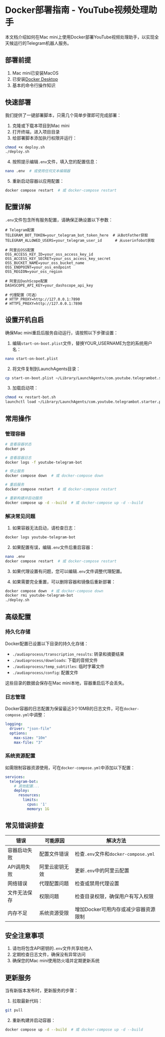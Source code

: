 # Docker部署指南 - YouTube视频处理助手

本文档介绍如何在Mac mini上使用Docker部署YouTube视频处理助手，以实现全天候运行的Telegram机器人服务。

## 部署前提

1. Mac mini已安装MacOS
2. 已安装[Docker Desktop](https://www.docker.com/products/docker-desktop/)
3. 基本的命令行操作知识

## 快速部署

我们提供了一键部署脚本，只需几个简单步骤即可完成部署：

1. 克隆或下载本项目到Mac mini
2. 打开终端，进入项目目录
3. 给部署脚本添加执行权限并运行：

```bash
chmod +x deploy.sh
./deploy.sh
```

4. 按照提示编辑`.env`文件，填入您的配置信息：

```bash
nano .env  # 或使用任何文本编辑器
```

5. 重新启动容器以应用配置：

```bash
docker compose restart  # 或 docker-compose restart
```

## 配置详解

`.env`文件包含所有服务配置，请确保正确设置以下参数：

```
# Telegram配置
TELEGRAM_BOT_TOKEN=your_telegram_bot_token_here  # 从BotFather获取
TELEGRAM_ALLOWED_USERS=your_telegram_user_id      # 从userinfobot获取

# 阿里云OSS配置
OSS_ACCESS_KEY_ID=your_oss_access_key_id
OSS_ACCESS_KEY_SECRET=your_oss_access_key_secret
OSS_BUCKET_NAME=your_oss_bucket_name
OSS_ENDPOINT=your_oss_endpoint
OSS_REGION=your_oss_region

# 阿里云DashScope配置
DASHSCOPE_API_KEY=your_dashscope_api_key

# 代理配置（可选）
# HTTP_PROXY=http://127.0.0.1:7890
# HTTPS_PROXY=http://127.0.0.1:7890
```

## 设置开机自启

确保Mac mini重启后服务自动运行，请按照以下步骤设置：

1. 编辑`start-on-boot.plist`文件，替换YOUR_USERNAME为您的系统用户名：

```bash
nano start-on-boot.plist
```

2. 将文件复制到LaunchAgents目录：

```bash
cp start-on-boot.plist ~/Library/LaunchAgents/com.youtube.telegrambot.starter.plist
```

3. 加载启动项：

```bash
chmod +x restart-bot.sh
launchctl load ~/Library/LaunchAgents/com.youtube.telegrambot.starter.plist
```

## 常用操作

### 管理容器

```bash
# 查看容器状态
docker ps

# 查看容器日志
docker logs -f youtube-telegram-bot

# 停止服务
docker compose down  # 或 docker-compose down

# 重启服务
docker compose restart  # 或 docker-compose restart

# 重新构建并启动服务
docker compose up -d --build  # 或 docker-compose up -d --build
```

### 解决常见问题

1. 如果容器无法启动，请检查日志：

```bash
docker logs youtube-telegram-bot
```

2. 如果配置有误，编辑`.env`文件后重启容器：

```bash
nano .env
docker compose restart  # 或 docker-compose restart
```

3. 如果代理设置有问题，您可以编辑`.env`文件调整代理配置。

4. 如果需要完全重置，可以删除容器和镜像后重新部署：

```bash
docker compose down  # 或 docker-compose down
docker rmi youtube-telegram-bot
./deploy.sh
```

## 高级配置

### 持久化存储

Docker配置已设置以下目录的持久化存储：

- `./audioprocess/transcription_results`: 转录和摘要结果
- `./audioprocess/downloads`: 下载的音频文件
- `./audioprocess/temp_subtitles`: 临时字幕文件
- `./audioprocess/config`: 配置文件

这些目录的数据会保存在Mac mini本地，容器重启后不会丢失。

### 日志管理

Docker容器的日志配置为保留最近3个10MB的日志文件，可在`docker-compose.yml`中调整：

```yaml
logging:
  driver: "json-file"
  options:
    max-size: "10m"
    max-file: "3"
```

### 系统资源配置

如需限制容器资源使用，可在`docker-compose.yml`中添加以下配置：

```yaml
services:
  telegram-bot:
    # 其他配置...
    deploy:
      resources:
        limits:
          cpus: '1'
          memory: 1G
```

## 常见错误排查

| 错误 | 可能原因 | 解决方法 |
|------|---------|---------|
| 容器启动失败 | 配置文件错误 | 检查`.env`文件和`docker-compose.yml` |
| API调用失败 | 阿里云密钥无效 | 更新`.env`中的阿里云配置 |
| 网络错误 | 代理配置问题 | 检查或禁用代理设置 |
| 文件无法保存 | 权限问题 | 检查目录权限，确保用户有写入权限 |
| 内存不足 | 系统资源受限 | 增加Docker可用内存或减少容器资源限制 |

## 安全注意事项

1. 请勿将包含API密钥的`.env`文件共享给他人
2. 定期检查日志文件，确保没有异常访问
3. 确保您的Mac mini使用防火墙并定期更新系统

## 更新服务

当有新版本发布时，更新服务的步骤：

1. 拉取最新代码：

```bash
git pull
```

2. 重新构建并启动容器：

```bash
docker compose up -d --build  # 或 docker-compose up -d --build
``` 